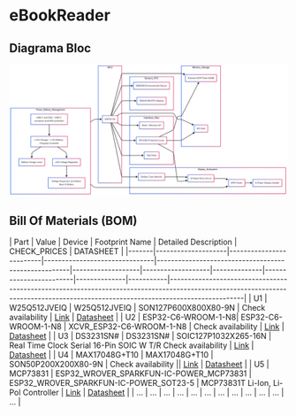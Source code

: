 # eBookReader

## Diagrama Bloc

![Block Diagram](image.png)

## Bill Of Materials (BOM)

| Part  | Value              | Device                  | Footprint Name                | Detailed Description                                | CHECK_PRICES | DATASHEET                                                                                                                                                                       |
|-------|--------------------|-------------------------|-------------------------------|-----------------------------------------------------|-------------------|-------------------|--------------|------------------------|--------------|-----------|---------------------------------------------------------------------------------------------------------------------------------------------------------------------------------|
| U1    | W25Q512JVEIQ       | W25Q512JVEIQ            | SON127P600X800X80-9N           | Check availability                                  | [Link](https://www.snapeda.com/parts/W25Q512JVEIQ/Winbond+Electronics/view-part/?ref=eda) | [Datasheet](https://www.snapeda.com/parts/W25Q512JVEIQ/Winbond%20Electronics/datasheet/)                                                                                    |
| U2    | ESP32-C6-WROOM-1-N8| ESP32-C6-WROOM-1-N8     | XCVR_ESP32-C6-WROOM-1-N8       | Check availability                                  | [Link](https://www.snapeda.com/parts/ESP32-C6-WROOM-1-N8/Espressif+Systems/view-part/?ref=eda) | [Datasheet](https://www.snapeda.com/parts/ESP32-C6-WROOM-1-N8/Espressif%20Systems/datasheet/)                                                                               |
| U3    | DS3231SN#          | DS3231SN#               | SOIC127P1032X265-16N           | Real Time Clock Serial 16-Pin SOIC W T/R Check availability | [Link](https://www.snapeda.com/parts/DS3231SN%23/Analog+Devices/view-part/?ref=eda)      | [Datasheet](https://www.snapeda.com/parts/DS3231SN%23/Analog%20Devices/datasheet/)                                                                                         |
| U4    | MAX17048G+T10      | MAX17048G+T10           | SON50P200X200X80-9N            | Check availability                                  || [Link](https://www.snapeda.com/parts/MAX17048G+T10/Analog+Devices/view-part/?ref=eda)    | [Datasheet](https://www.snapeda.com/parts/MAX17048G+T10/Analog%20Devices/datasheet/)                                                                                         |
| U5    | MCP73831           | ESP32_WROVER_SPARKFUN-IC-POWER_MCP73831 | ESP32_WROVER_SPARKFUN-IC-POWER_SOT23-5 | MCP73831T Li-Ion, Li-Pol Controller                 | [Link](https://eu.mouser.com/ProductDetail/Microchip-Technology/MCP73831T-2ACI-OT?qs=yUQqVecv4qvbBQBGbHx0Mw%3D%3D) | [Datasheet](https://ro.mouser.com/datasheet/2/268/MCP73831_Family_Data_Sheet_DS20001984H-3441711.pdf)         |
| ...   | ...                | ...                     | ...                           | ...                                                 | ...               | ...               | ...          | ...                    | ...          | ...       | ...                                                                                                                                                                             |
